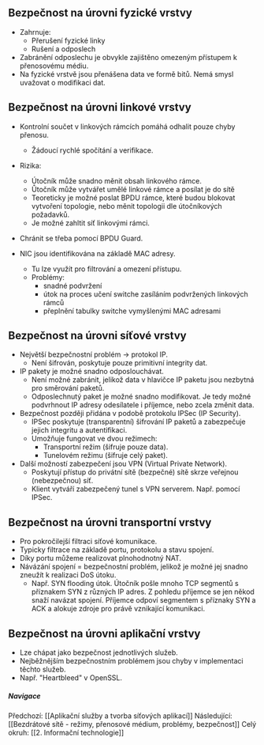 ## Bezpečnost na úrovni fyzické vrstvy
- Zahrnuje:
	- Přerušení fyzické linky
	- Rušení a odposlech
- Zabránění odposlechu je obvykle zajištěno omezeným přístupem k přenosovému médiu.
- Na fyzické vrstvě jsou přenášena data ve formě bitů. Nemá smysl uvažovat o modifikaci dat.

## Bezpečnost na úrovni linkové vrstvy
- Kontrolní součet v linkových rámcích pomáhá odhalit pouze chyby přenosu.
	- Žádoucí rychlé spočítání a verifikace.
- Rizika:
	- Útočník může snadno měnit obsah linkového rámce. 
	- Ůtočník může vytvářet umělé linkové rámce a posílat je do sítě
	- Teoreticky je možné poslat BPDU rámce, které budou blokovat vytvoření topologie, nebo měnit topologii dle útočníkových požadavků.
	- Je možné zahltit síť linkovými rámci.
- Chránit se třeba pomocí BPDU Guard.

- NIC jsou identifikována na základě MAC adresy.
	- Tu lze využít pro filtrování a omezení přístupu.
	- Problémy: 
		- snadné podvržení
		- útok na proces učení switche zasíláním podvržených linkových rámců
		- přeplnění tabulky switche vymyšlenými MAC adresami

## Bezpečnost na úrovni síťové vrstvy
- Největší bezpečnostní problém $\rightarrow$ protokol IP.
	- Není šifrován, poskytuje pouze primitivní integrity dat.
- IP pakety je možné snadno odposlouchávat.
	- Není možné zabránit, jelikož data v hlavičce IP paketu jsou nezbytná pro směrování paketů.
	- Odposlechnutý paket je možné snadno modifikovat. Je tedy možné podvrhnout IP adresy odesílatele i příjemce, nebo zcela změnit data.
- Bezpečnost později přidána v podobě protokolu IPSec (IP Security).
	- IPSec poskytuje (transparentní) šifrování IP paketů a zabezpečuje jejich integritu a autentifikaci.
	- Umožňuje fungovat ve dvou režimech:
		- Transportní režim (šifruje pouze data).
		- Tunelovém režimu (šifruje celý paket).
- Další možností zabezpečení jsou VPN (Virtual Private Network).
	- Poskytují přístup do privátní sítě (bezpečné) sítě skrze veřejnou (nebezpečnou) síť.
	- Klient vytváří zabezpečený tunel s VPN serverem. Např. pomocí IPSec.

## Bezpečnost na úrovni transportní vrstvy
- Pro pokročilejší filtraci síťové komunikace.
- Typicky filtrace na základě portu, protokolu a stavu spojení.
- Díky portu můžeme realizovat plnohodnotný NAT.
- Návázání spojení = bezpečnostní problém, jelikož je možné jej snadno zneužít k realizaci DoS útoku.
	- Např. SYN flooding útok. Útočník pošle mnoho TCP segmentů s příznakem SYN z různých IP adres. Z pohledu příjemce se jen někod snaží navázat spojení. Příjemce odpoví segmentem s příznaky SYN a ACK a alokuje zdroje pro právě vznikající komunikaci.

## Bezpečnost na úrovni aplikační vrstvy
- Lze chápat jako bezpečnost jednotlivých služeb.
- Nejběžnějším bezpečnostním problémem jsou chyby v implementaci těchto služeb.
- Např. "Heartbleed" v OpenSSL.

##### Navigace
Předchozí:  [[Aplikační služby a tvorba síťových aplikací]]
Následující: [[Bezdrátové sítě - režimy, přenosové médium, problémy, bezpečnost]]
Celý okruh: [[2. Informační technologie]]